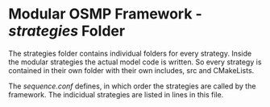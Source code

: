 # Modular OSMP Framework - *strategies* Folder

The strategies folder contains individual folders for every strategy. Inside the modular strategies the actual model code is written. So every strategy is contained in their own folder with their own includes, src and CMakeLists.

The *sequence.conf* defines, in which order the strategies are called by the framework. The indicidual strategies are listed in lines in this file.

